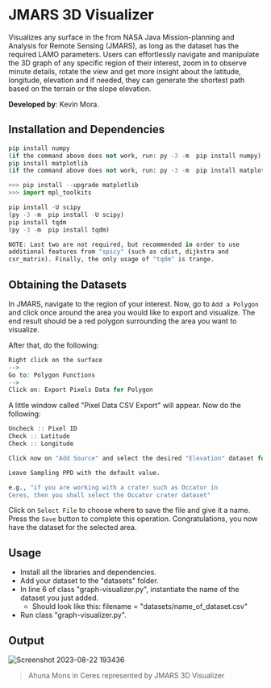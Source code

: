 # JMARS 3D Visualizer

Visualizes any surface in the from NASA Java Mission-planning and Analysis for Remote Sensing (JMARS), as long as the dataset has the required LAMO parameters. Users can effortlessly navigate and manipulate the 3D graph of any specific region of their interest, zoom in to observe minute details, rotate the view and get more insight about the latitude, longitude, elevation and if needed, they can generate the shortest path based on the terrain or the slope elevation.

<b>Developed by</b>: Kevin Mora.

## Installation and Dependencies
```python
pip install numpy
(if the command above does not work, run: py -3 -m  pip install numpy)
pip install matplotlib
(if the command above does not work, run: py -3 -m  pip install matplotlib)

>>> pip install --upgrade matplotlib
>>> import mpl_toolkits

pip install -U scipy
(py -3 -m  pip install -U scipy)
pip install tqdm
(py -3 -m  pip install tqdm)
```

```r
NOTE: Last two are not required, but recommended in order to use
additional features from "spicy" (such as cdist, dijkstra and
csr_matrix). Finally, the only usage of "tqdm" is trange.
```

## Obtaining the Datasets
In JMARS, navigate to the region of your interest. Now, go to `Add a Polygon` and click once around the area you would like to export and visualize. The end result should be a red polygon surrounding the area you want to visualize.

After that, do the following:
```r
Right click on the surface
--> 
Go to: Polygon Functions
--> 
Click on: Export Pixels Data for Polygon
```

A little window called "Pixel Data CSV Export" will appear. Now do the following:
```r
Uncheck :: Pixel ID
Check :: Latitude
Check :: Longitude

Click now on "Add Source" and select the desired "Elevation" dataset for the body you are working with.

Leave Sampling PPD with the default value.

e.g., "if you are working with a crater such as Occator in
Ceres, then you shall select the Occator crater dataset"
```

Click on `Select File` to choose where to save the file and give it a name. Press the `Save` button to complete this operation. Congratulations, you now have the dataset for the selected area.

## Usage
- Install all the libraries and dependencies.
- Add your dataset to the "datasets" folder.
- In line 6 of class "graph-visualizer.py", instantiate the name of the dataset you just added.
  - Should look like this: filename = "datasets/name_of_dataset.csv"
- Run class "graph-visualizer.py".

## Output
![Screenshot 2023-08-22 193436](https://github.com/morkev/jmars-3d-visualizer/assets/83437383/cb63fc43-7999-43af-bfed-597cd581a4f5)
> Ahuna Mons in Ceres represented by JMARS 3D Visualizer
